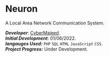 # Neuron
A Local Area Network Communication System.

**_Developer_**: [CyberMajeed](https://github.com/cybermajeed). 
<br>
**_Initial Development_**: 01/06/2022. 
<br>
**_langauges Used:_** `PHP` `SQL` `HTML` `JavaScript` `CSS`.
<br>
**_Project Progress:_** Under Development.
